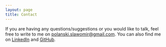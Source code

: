 ```yaml
---
layout: page
title: Contact
---
```


If you are having any questions/suggestions or you would like to talk, feel free to write to me on [polanski.slawomir@gmail.com](polanski.slawomir@gmail.com). You can also find me on [LinkedIn](https://linkedin.com/in/slawomirpolanski) and [GitHub](https://github.com/spolanski).
